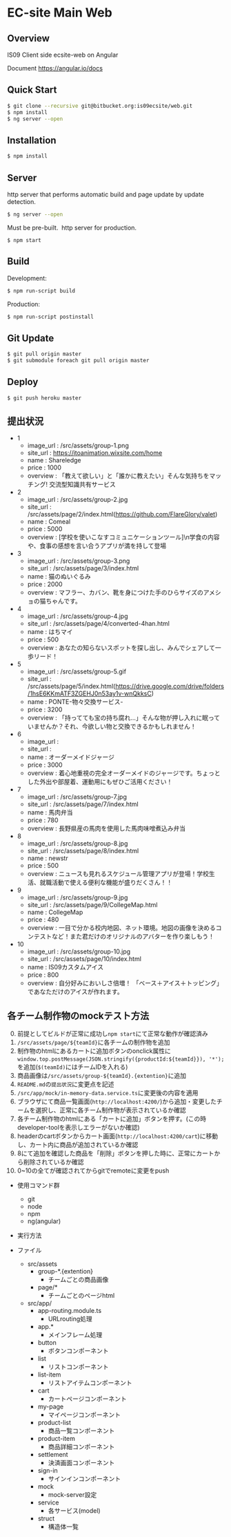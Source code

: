 EC-site Main Web
====

## Overview

IS09 Client side ecsite-web on Angular

Document
https://angular.io/docs

## Quick Start

```bash
$ git clone --recursive git@bitbucket.org:is09ecsite/web.git
$ npm install
$ ng server --open
```

## Installation

```bash
$ npm install
```

## Server

http server that performs automatic build and page update by update detection. 
```bash
$ ng server --open
```

Must be pre-built. 
http server for production.
```
$ npm start
```

## Build

Development:
```bash
$ npm run-script build
```

Production:
```bash
$ npm run-script postinstall
```

## Git Update

```bash
$ git pull origin master
$ git submodule foreach git pull origin master
```

## Deploy

```bash
$ git push heroku master
```

## 提出状況
- 1
    - image_url   : /src/assets/group-1.png
    - site_url    : https://itoanimation.wixsite.com/home
    - name        : Shareledge
    - price       : 1000
    - overview    : 「教えて欲しい」と「誰かに教えたい」そんな気持ちをマッチング! 交流型知識共有サービス
- 2
    - image_url   : /src/assets/group-2.jpg
    - site_url    : /src/assets/page/2/index.html(https://github.com/FlareGlory/valet)
    - name        : Comeal
    - price       : 5000
    - overview    : [学校を使いこなすコミュニケーションツール]\n学食の内容や、食事の感想を言い合うアプリが満を持して登場
- 3
    - image_url   : /src/assets/group-3.png
    - site_url    : /src/assets/page/3/index.html
    - name        : 猫のぬいぐるみ
    - price       : 2000
    - overview    : マフラー、カバン、靴を身につけた手のひらサイズのアメショの猫ちゃんです。
- 4
    - image_url   : /src/assets/group-4.jpg
    - site_url    : /src/assets/page/4/converted-4han.html
    - name        : はちマイ
    - price       : 500
    - overview    : あなたの知らないスポットを探し出し、みんでシェアして一歩リード！
- 5
    - image_url   : /src/assets/group-5.gif
    - site_url    : /src/assets/page/5/index.html(https://drive.google.com/drive/folders/1hsE6KKmATF3ZGEHJ0n53ay1v-wnQkksC)
    - name        : PONTE-物々交換サービス-
    - price       : 3200
    - overview    : 「持ってても宝の持ち腐れ…」そんな物が押し入れに眠っていませんか？それ、今欲しい物と交換できるかもしれません！
- 6
    - image_url   : 
    - site_url    : 
    - name        : オーダーメイドジャージ
    - price       : 3000
    - overview    : 着心地重視の完全オーダーメイドのジャージです。ちょっとした外出や部屋着、運動用にもぜひご活用ください！
- 7
    - image_url   : /src/assets/group-7.jpg
    - site_url    : /src/assets/page/7/index.html
    - name        : 馬肉弁当
    - price       : 780
    - overview    : 長野県産の馬肉を使用した馬肉味噌煮込み弁当
- 8
    - image_url   : /src/assets/group-8.jpg
    - site_url    : /src/assets/page/8/index.html
    - name        : newstr
    - price       : 500
    - overview    : ニュースも見れるスケジュール管理アプリが登場！学校生活、就職活動で使える便利な機能が盛りだくさん！！
- 9
    - image_url   : /src/assets/group-9.jpg
    - site_url    : /src/assets/page/9/CollegeMap.html
    - name        : CollegeMap
    - price       : 480
    - overview    : 一目で分かる校内地図、ネット環境。地図の画像を決めるコンテストなど！また君だけのオリジナルのアバターを作り楽しもう！
- 10
    - image_url   : /src/assets/group-10.jpg
    - site_url    : /src/assets/page/10/index.html
    - name        : IS09カスタムアイス
    - price       : 800
    - overview    : 自分好みにおいしさ倍増！ 「ベース＋アイス＋トッピング」であなただけのアイスが作れます。

## 各チーム制作物のmockテスト方法

0. 前提としてビルドが正常に成功し`npm start`にて正常な動作が確認済み
1. `/src/assets/page/${teamId}`に各チームの制作物を追加
2. 制作物のhtmlにあるカートに追加ボタンのonclick属性に`window.top.postMessage(JSON.stringify({productId:${teamId}}), '*');`を追加(`$(teamId)`にはチームIDを入れる)
3. 商品画像は`/src/assets/group-${teamId}.{extention}`に追加
4. `README.md`の`提出状況`に変更点を記述
5. `/src/app/mock/in-memory-data.service.ts`に変更後の内容を適用
6. ブラウザにて商品一覧画面(`http://localhost:4200/`)から追加・変更したチームを選択し、正常に各チーム制作物が表示されているか確認
7. 各チーム制作物のhtmlにある「カートに追加」ボタンを押す。(この時developer-toolを表示しエラーがないか確認)
8. headerのcartボタンからカート画面(`http://localhost:4200/cart`)に移動し、カート内に商品が追加されているか確認
9. 8にて追加を確認した商品を「削除」ボタンを押した時に、正常にカートから削除されているか確認
10. 0~10の全てが確認されてからgitでremoteに変更をpush


- 使用コマンド群
  - git
  - node
  - npm
  - ng(angular)
- 実行方法

- ファイル　
    - src/assets
        - group-*.{extention}
            - チームごとの商品画像
        - page/*
            - チームごとのページhtml
    - src/app/
        - app-routing.module.ts
            - URLrouting処理
        - app.*
            - メインフレーム処理
        - button
            - ボタンコンポーネント
        - list
            - リストコンポーネント
        - list-item
            - リストアイテムコンポーネント
        + cart
            - カートページコンポーネント
        + my-page
            - マイページコンポーネント
        + product-list
            - 商品一覧コンポーネント
        + product-item
            - 商品詳細コンポーネント
        + settlement
            - 決済画面コンポーネント
        + sign-in
            - サインインコンポーネント
        * mock
            - mock-server設定
        * service
            - 各サービス(model)
        * struct
            - 構造体一覧
